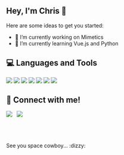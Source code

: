 ## Hey, I'm Chris 👋

Here are some ideas to get you started:

- 🔭 I’m currently working on Mimetics
- 🌱 I’m currently learning Vue.js and Python

## :computer: Languages and Tools

<a href="#"><img src="https://img.icons8.com/color/48/000000/javascript.png"/></a>
<a href="#"><img src="https://img.icons8.com/color/48/000000/vue-js.png"/></a>
<a href="#"><img src="https://img.icons8.com/color/48/000000/tailwind.png"/></a>
<a href="#"><img src="https://img.icons8.com/color/48/000000/bootstrap.png"/></a>
<a href="#"><img src="https://img.icons8.com/color/48/000000/html-5.png"/></a>
<a href="#"><img src="https://img.icons8.com/color/48/000000/css3.png"/></a>
<a href="#"><img src="https://img.icons8.com/color/48/000000/git.png"/></a>

## :iphone: Connect with me!
<a href="https://www.instagram.com/mafra_chris/"><img src="https://img.icons8.com/metro/35/000000/instagram-new.png"/></a>
&nbsp;
<a href="https://www.linkedin.com/in/christiano-mafra/"><img src="https://img.icons8.com/android/35/000000/linkedin.png"/></a>

<br>
<br>
<br>
See you space cowboy... :dizzy:
